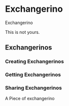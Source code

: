 # Exchangerino

Exchangerino

This is not yours.

## Exchangerinos

### Creating Exchangerinos

### Getting Exchangerinos

### Sharing Exchangerinos

A Piece of exchangerino
